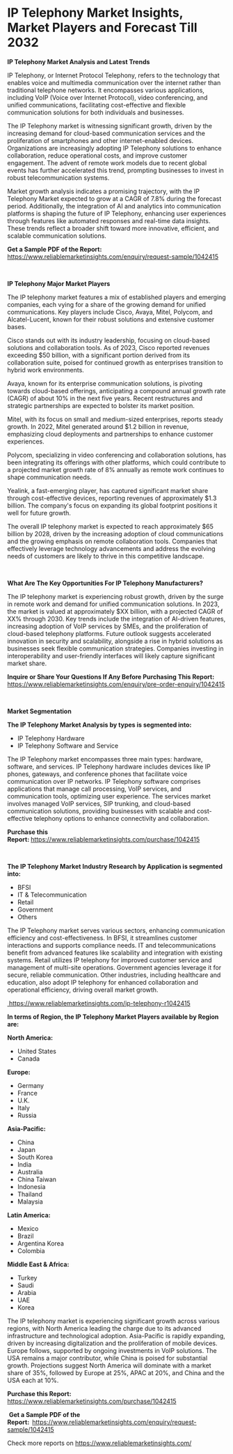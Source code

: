 <p><h1>IP Telephony Market Insights, Market Players and Forecast Till 2032</h1></p><p><strong>IP Telephony Market Analysis and Latest Trends</strong></p>
<p><p>IP Telephony, or Internet Protocol Telephony, refers to the technology that enables voice and multimedia communication over the internet rather than traditional telephone networks. It encompasses various applications, including VoIP (Voice over Internet Protocol), video conferencing, and unified communications, facilitating cost-effective and flexible communication solutions for both individuals and businesses.</p><p>The IP Telephony market is witnessing significant growth, driven by the increasing demand for cloud-based communication services and the proliferation of smartphones and other internet-enabled devices. Organizations are increasingly adopting IP Telephony solutions to enhance collaboration, reduce operational costs, and improve customer engagement. The advent of remote work models due to recent global events has further accelerated this trend, prompting businesses to invest in robust telecommunication systems.</p><p>Market growth analysis indicates a promising trajectory, with the IP Telephony Market expected to grow at a CAGR of 7.8% during the forecast period. Additionally, the integration of AI and analytics into communication platforms is shaping the future of IP Telephony, enhancing user experiences through features like automated responses and real-time data insights. These trends reflect a broader shift toward more innovative, efficient, and scalable communication solutions.</p></p>
<p><strong>Get a Sample PDF of the Report:&nbsp;</strong> <a href="https://www.reliablemarketinsights.com/enquiry/request-sample/1042415?utm_campaign=2385&utm_medium=2&utm_source=Github&utm_content=ia&utm_term=15022025&utm_id=ip-telephony">https://www.reliablemarketinsights.com/enquiry/request-sample/1042415</a></p>
<p>&nbsp;</p>
<p><strong>IP Telephony Major Market Players</strong></p>
<p><p>The IP telephony market features a mix of established players and emerging companies, each vying for a share of the growing demand for unified communications. Key players include Cisco, Avaya, Mitel, Polycom, and Alcatel-Lucent, known for their robust solutions and extensive customer bases.</p><p>Cisco stands out with its industry leadership, focusing on cloud-based solutions and collaboration tools. As of 2023, Cisco reported revenues exceeding $50 billion, with a significant portion derived from its collaboration suite, poised for continued growth as enterprises transition to hybrid work environments.</p><p>Avaya, known for its enterprise communication solutions, is pivoting towards cloud-based offerings, anticipating a compound annual growth rate (CAGR) of about 10% in the next five years. Recent restructures and strategic partnerships are expected to bolster its market position.</p><p>Mitel, with its focus on small and medium-sized enterprises, reports steady growth. In 2022, Mitel generated around $1.2 billion in revenue, emphasizing cloud deployments and partnerships to enhance customer experiences.</p><p>Polycom, specializing in video conferencing and collaboration solutions, has been integrating its offerings with other platforms, which could contribute to a projected market growth rate of 8% annually as remote work continues to shape communication needs.</p><p>Yealink, a fast-emerging player, has captured significant market share through cost-effective devices, reporting revenues of approximately $1.3 billion. The company's focus on expanding its global footprint positions it well for future growth.</p><p>The overall IP telephony market is expected to reach approximately $65 billion by 2028, driven by the increasing adoption of cloud communications and the growing emphasis on remote collaboration tools. Companies that effectively leverage technology advancements and address the evolving needs of customers are likely to thrive in this competitive landscape.</p></p>
<p>&nbsp;</p>
<p><strong>What Are The Key Opportunities For IP Telephony Manufacturers?</strong></p>
<p><p>The IP telephony market is experiencing robust growth, driven by the surge in remote work and demand for unified communication solutions. In 2023, the market is valued at approximately $XX billion, with a projected CAGR of XX% through 2030. Key trends include the integration of AI-driven features, increasing adoption of VoIP services by SMEs, and the proliferation of cloud-based telephony platforms. Future outlook suggests accelerated innovation in security and scalability, alongside a rise in hybrid solutions as businesses seek flexible communication strategies. Companies investing in interoperability and user-friendly interfaces will likely capture significant market share.</p></p>
<p><strong>Inquire or Share Your Questions If Any Before Purchasing This Report:</strong> <a href="https://www.reliablemarketinsights.com/enquiry/pre-order-enquiry/1042415?utm_campaign=2385&utm_medium=2&utm_source=Github&utm_content=ia&utm_term=15022025&utm_id=ip-telephony">https://www.reliablemarketinsights.com/enquiry/pre-order-enquiry/1042415</a></p>
<p>&nbsp;</p>
<p><strong>Market Segmentation</strong></p>
<p><strong>The IP Telephony Market Analysis by types is segmented into:</strong></p>
<p><ul><li>IP Telephony Hardware</li><li>IP Telephony Software and Service</li></ul></p>
<p><p>The IP Telephony market encompasses three main types: hardware, software, and services. IP Telephony hardware includes devices like IP phones, gateways, and conference phones that facilitate voice communication over IP networks. IP Telephony software comprises applications that manage call processing, VoIP services, and communication tools, optimizing user experience. The services market involves managed VoIP services, SIP trunking, and cloud-based communication solutions, providing businesses with scalable and cost-effective telephony options to enhance connectivity and collaboration.</p></p>
<p><strong>Purchase this Report:&nbsp;</strong><a href="https://www.reliablemarketinsights.com/purchase/1042415?utm_campaign=2385&utm_medium=2&utm_source=Github&utm_content=ia&utm_term=15022025&utm_id=ip-telephony">https://www.reliablemarketinsights.com/purchase/1042415</a></p>
<p>&nbsp;</p>
<p><strong>The IP Telephony Market Industry Research by Application is segmented into:</strong></p>
<p><ul><li>BFSI</li><li>IT & Telecommunication</li><li>Retail</li><li>Government</li><li>Others</li></ul></p>
<p><p>The IP Telephony market serves various sectors, enhancing communication efficiency and cost-effectiveness. In BFSI, it streamlines customer interactions and supports compliance needs. IT and telecommunications benefit from advanced features like scalability and integration with existing systems. Retail utilizes IP telephony for improved customer service and management of multi-site operations. Government agencies leverage it for secure, reliable communication. Other industries, including healthcare and education, also adopt IP telephony for enhanced collaboration and operational efficiency, driving overall market growth.</p></p>
<p><a href="https://www.reliablemarketinsights.com/ip-telephony-r1042415?utm_campaign=2385&utm_medium=2&utm_source=Github&utm_content=ia&utm_term=15022025&utm_id=ip-telephony">&nbsp;https://www.reliablemarketinsights.com/ip-telephony-r1042415</a></p>
<p><strong>In terms of Region, the IP Telephony Market Players available by Region are:</strong></p>
<p>
    <p> <strong> North America: </strong>
        <ul>
            <li>United States</li>
            <li>Canada</li>
        </ul>
        </p> 
    <p> <strong> Europe: </strong>
        <ul>
            <li>Germany</li>
            <li>France</li>
            <li>U.K.</li>
            <li>Italy</li>
            <li>Russia</li>
        </ul>
        </p> 
    <p> <strong> Asia-Pacific: </strong>
        <ul>
            <li>China</li>
            <li>Japan</li>
            <li>South Korea</li>
            <li>India</li>
            <li>Australia</li>
            <li>China Taiwan</li>
            <li>Indonesia</li>
            <li>Thailand</li>
            <li>Malaysia</li>
        </ul>
        </p> 
    <p> <strong> Latin America: </strong>
        <ul>
            <li>Mexico</li>
            <li>Brazil</li>
            <li>Argentina Korea</li>
            <li>Colombia</li>
        </ul>
        </p> 
    <p> <strong> Middle East & Africa: </strong>
        <ul>
            <li>Turkey</li>
            <li>Saudi</li>
            <li>Arabia</li>
            <li>UAE</li>
            <li>Korea</li>
        </ul>
    </p>
    </p>
<p><p>The IP telephony market is experiencing significant growth across various regions, with North America leading the charge due to its advanced infrastructure and technological adoption. Asia-Pacific is rapidly expanding, driven by increasing digitalization and the proliferation of mobile devices. Europe follows, supported by ongoing investments in VoIP solutions. The USA remains a major contributor, while China is poised for substantial growth. Projections suggest North America will dominate with a market share of 35%, followed by Europe at 25%, APAC at 20%, and China and the USA each at 10%.</p></p>
<p><strong>Purchase this Report: </strong><a href="https://www.reliablemarketinsights.com/purchase/1042415?utm_campaign=2385&utm_medium=2&utm_source=Github&utm_content=ia&utm_term=15022025&utm_id=ip-telephony">https://www.reliablemarketinsights.com/purchase/1042415</a></p>
<p>&nbsp;<strong>Get a Sample PDF of the Report:&nbsp;&nbsp;</strong><a href="https://www.reliablemarketinsights.com/enquiry/request-sample/1042415?utm_campaign=2385&utm_medium=2&utm_source=Github&utm_content=ia&utm_term=15022025&utm_id=ip-telephony">https://www.reliablemarketinsights.com/enquiry/request-sample/1042415</a></p>
<p><strong></strong></p>
<p>Check more reports on <a href="https://www.reliablemarketinsights.com/?utm_campaign=2385&utm_medium=2&utm_source=Github&utm_content=ia&utm_term=15022025&utm_id=ip-telephony">https://www.reliablemarketinsights.com/</a></p>